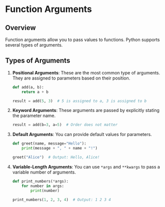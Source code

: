 # Function Arguments

## Overview
Function arguments allow you to pass values to functions. Python supports several types of arguments.

## Types of Arguments

1. **Positional Arguments**: These are the most common type of arguments. They are assigned to parameters based on their position.
   ```python
   def add(a, b):
       return a + b

   result = add(5, 3)  # 5 is assigned to a, 3 is assigned to b
   ```

2. **Keyword Arguments**: These arguments are passed by explicitly stating the parameter name.
   ```python
   result = add(b=3, a=5)  # Order does not matter
   ```

3. **Default Arguments**: You can provide default values for parameters.
   ```python
   def greet(name, message="Hello"):
       print(message + ", " + name + "!")

   greet("Alice")  # Output: Hello, Alice!
   ```

4. **Variable-Length Arguments**: You can use `*args` and `**kwargs` to pass a variable number of arguments.
   ```python
   def print_numbers(*args):
       for number in args:
           print(number)

   print_numbers(1, 2, 3, 4)  # Output: 1 2 3 4
   
